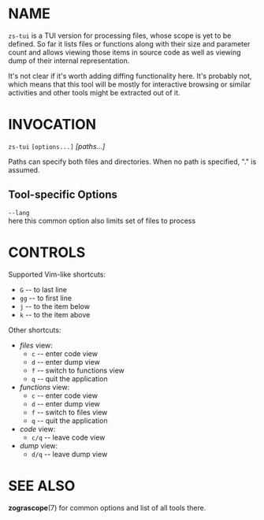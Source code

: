 NAME
====

`zs-tui` is a TUI version for processing files, whose scope is yet to be
defined.  So far it lists files or functions along with their size and parameter
count and allows viewing those items in source code as well as viewing dump of
their internal representation.

It's not clear if it's worth adding diffing functionality here.  It's probably
not, which means that this tool will be mostly for interactive browsing or
similar activities and other tools might be extracted out of it.

INVOCATION
==========

`zs-tui` `[options...]` _[paths...]_

Paths can specify both files and directories.  When no path is specified, "." is
assumed.

Tool-specific Options
---------------------

`--lang` \
here this common option also limits set of files to process

CONTROLS
========

Supported Vim-like shortcuts:

 * `G` -- to last line
 * `gg` -- to first line
 * `j` -- to the item below
 * `k` -- to the item above

Other shortcuts:

 * *files* view:
    - `c` -- enter code view
    - `d` -- enter dump view
    - `f` -- switch to functions view
    - `q` -- quit the application
 * *functions* view:
    - `c` -- enter code view
    - `d` -- enter dump view
    - `f` -- switch to files view
    - `q` -- quit the application
 * *code* view:
    - `c/q` -- leave code view
 * *dump* view:
    - `d/q` -- leave dump view

SEE ALSO
========

**zograscope**(7) for common options and list of all tools there.
